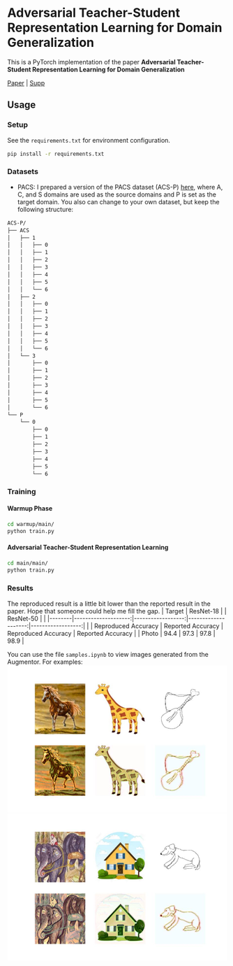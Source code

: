 # Adversarial Teacher-Student Representation Learning for Domain Generalization

This is a PyTorch implementation of the paper **Adversarial Teacher-Student Representation Learning for Domain Generalization**

[Paper](https://proceedings.neurips.cc//paper/2021/file/a2137a2ae8e39b5002a3f8909ecb88fe-Paper.pdf) | [Supp](https://proceedings.neurips.cc/paper/2021/file/a2137a2ae8e39b5002a3f8909ecb88fe-Supplemental.pdf)

## Usage

### Setup
See the `requirements.txt` for environment configuration. 
```bash
pip install -r requirements.txt
```

### Datasets
- PACS: I prepared a version of the PACS dataset (ACS-P) [here](https://drive.google.com/file/d/1vsBPp057syGZ9ANGSBWucYSYllI9Eate/view?usp=sharing), where A, C, and S domains are used as the source domains and P is set as the target domain. You also can change to your own dataset, but keep the following structure: 
```bash
ACS-P/
├── ACS
│   ├── 1
│   │   ├── 0
│   │   ├── 1
│   │   ├── 2
│   │   ├── 3
│   │   ├── 4
│   │   ├── 5
│   │   └── 6
│   ├── 2
│   │   ├── 0
│   │   ├── 1
│   │   ├── 2
│   │   ├── 3
│   │   ├── 4
│   │   ├── 5
│   │   └── 6
│   └── 3
│       ├── 0
│       ├── 1
│       ├── 2
│       ├── 3
│       ├── 4
│       ├── 5
│       └── 6
└── P
    └── 0
        ├── 0
        ├── 1
        ├── 2
        ├── 3
        ├── 4
        ├── 5
        └── 6
```

### Training

#### Warmup Phase
```bash
cd warmup/main/
python train.py
```

#### Adversarial Teacher-Student Representation Learning
```bash
cd main/main/
python train.py
```

### Results
The reproduced result is a little bit lower than the reported result in the paper. Hope that someone could help me fill the gap. 
| Target |           ResNet-18 |                   |           ResNet-50 |                   |
|--------|--------------------:|------------------:|--------------------:|------------------:|
|        | Reproduced Accuracy | Reported Accuracy | Reproduced Accuracy | Reported Accuracy |
| Photo  |                94.4 |              97.3 |                97.8 |              98.9 |

You can use the file `samples.ipynb` to view images generated from the Augmentor. For examples: 
![samples-1](main/main/samples/ACS/samples-1.jpg)
![samples-2](main/main/samples/ACS/samples-2.jpg)